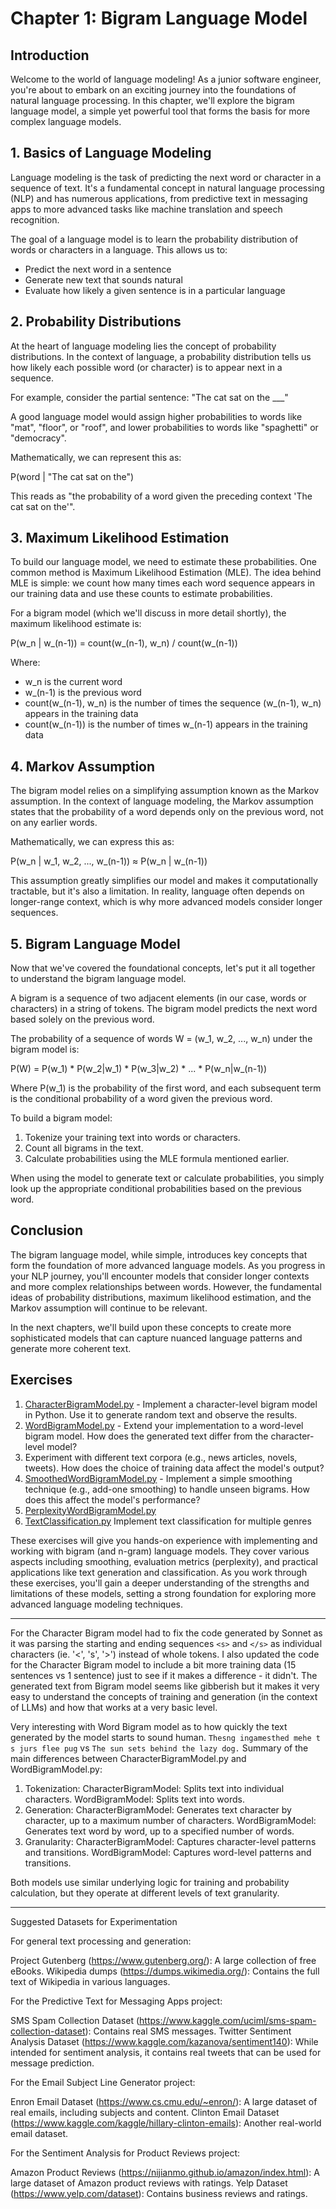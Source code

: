 # Chapter 1: Bigram Language Model

## Introduction
Welcome to the world of language modeling! As a junior software engineer, you're about to embark on an exciting journey into the foundations of natural language processing. In this chapter, we'll explore the bigram language model, a simple yet powerful tool that forms the basis for more complex language models.

## 1. Basics of Language Modeling

Language modeling is the task of predicting the next word or character in a sequence of text. It's a fundamental concept in natural language processing (NLP) and has numerous applications, from predictive text in messaging apps to more advanced tasks like machine translation and speech recognition.

The goal of a language model is to learn the probability distribution of words or characters in a language. This allows us to:
- Predict the next word in a sentence
- Generate new text that sounds natural
- Evaluate how likely a given sentence is in a particular language

## 2. Probability Distributions

At the heart of language modeling lies the concept of probability distributions. In the context of language, a probability distribution tells us how likely each possible word (or character) is to appear next in a sequence.

For example, consider the partial sentence: "The cat sat on the ___"

A good language model would assign higher probabilities to words like "mat", "floor", or "roof", and lower probabilities to words like "spaghetti" or "democracy".

Mathematically, we can represent this as:

P(word | "The cat sat on the")

This reads as "the probability of a word given the preceding context 'The cat sat on the'".

## 3. Maximum Likelihood Estimation

To build our language model, we need to estimate these probabilities. One common method is Maximum Likelihood Estimation (MLE). The idea behind MLE is simple: we count how many times each word sequence appears in our training data and use these counts to estimate probabilities.

For a bigram model (which we'll discuss in more detail shortly), the maximum likelihood estimate is:

P(w_n | w_(n-1)) = count(w_(n-1), w_n) / count(w_(n-1))

Where:
- w_n is the current word
- w_(n-1) is the previous word
- count(w_(n-1), w_n) is the number of times the sequence (w_(n-1), w_n) appears in the training data
- count(w_(n-1)) is the number of times w_(n-1) appears in the training data

## 4. Markov Assumption

The bigram model relies on a simplifying assumption known as the Markov assumption. In the context of language modeling, the Markov assumption states that the probability of a word depends only on the previous word, not on any earlier words.

Mathematically, we can express this as:

P(w_n | w_1, w_2, ..., w_(n-1)) ≈ P(w_n | w_(n-1))

This assumption greatly simplifies our model and makes it computationally tractable, but it's also a limitation. In reality, language often depends on longer-range context, which is why more advanced models consider longer sequences.

## 5. Bigram Language Model

Now that we've covered the foundational concepts, let's put it all together to understand the bigram language model.

A bigram is a sequence of two adjacent elements (in our case, words or characters) in a string of tokens. The bigram model predicts the next word based solely on the previous word.

The probability of a sequence of words W = (w_1, w_2, ..., w_n) under the bigram model is:

P(W) = P(w_1) * P(w_2|w_1) * P(w_3|w_2) * ... * P(w_n|w_(n-1))

Where P(w_1) is the probability of the first word, and each subsequent term is the conditional probability of a word given the previous word.

To build a bigram model:

1. Tokenize your training text into words or characters.
2. Count all bigrams in the text.
3. Calculate probabilities using the MLE formula mentioned earlier.

When using the model to generate text or calculate probabilities, you simply look up the appropriate conditional probabilities based on the previous word.

## Conclusion

The bigram language model, while simple, introduces key concepts that form the foundation of more advanced language models. As you progress in your NLP journey, you'll encounter models that consider longer contexts and more complex relationships between words. However, the fundamental ideas of probability distributions, maximum likelihood estimation, and the Markov assumption will continue to be relevant.

In the next chapters, we'll build upon these concepts to create more sophisticated models that can capture nuanced language patterns and generate more coherent text.

## Exercises

1. [CharacterBigramModel.py](./CharacterBigramModel.py) - Implement a character-level bigram model in Python. Use it to generate random text and observe the results.
2. [WordBigramModel.py](./WordBigramModel.py) - Extend your implementation to a word-level bigram model. How does the generated text differ from the character-level model?
3. Experiment with different text corpora (e.g., news articles, novels, tweets). How does the choice of training data affect the model's output?
4. [SmoothedWordBigramModel.py](./SmoothedWordBigramModel.py) - Implement a simple smoothing technique (e.g., add-one smoothing) to handle unseen bigrams. How does this affect the model's performance?
5. [PerplexityWordBigramModel.py](./PerplexityWordBigramModel.py)
6. [TextClassification.py](./TextClassification.py) Implement text classification for multiple genres

These exercises will give you hands-on experience with implementing and working with bigram (and n-gram) language models. They cover various aspects including smoothing, evaluation metrics (perplexity), and practical applications like text generation and classification. As you work through these exercises, you'll gain a deeper understanding of the strengths and limitations of these models, setting a strong foundation for exploring more advanced language modeling techniques.

----

For the Character Bigram model had to fix the code generated by Sonnet as it was parsing the starting and ending sequences `<s>` and `</s>` as individual characters (ie. '<', 's', '>') instead of whole tokens.
I also updated the code for the Character Bigram model to include a bit more training data (15 sentences vs 1 sentence) just to see if it makes a difference - it didn't.
The generated text from Bigram model seems like gibberish but it makes it very easy to understand the concepts of training and generation (in the context of LLMs) and how that works at a very basic level.

Very interesting with Word Bigram model as to how quickly the text generated by the model starts to sound human. `Thesng ingamesthed mehe t s jurs flee pug` vs `The sun sets behind the lazy dog.`
Summary of the main differences between CharacterBigramModel.py and WordBigramModel.py:
1. Tokenization: 
CharacterBigramModel: Splits text into individual characters.
WordBigramModel: Splits text into words.
2. Generation:
CharacterBigramModel: Generates text character by character, up to a maximum number of characters.
WordBigramModel: Generates text word by word, up to a specified number of words.
3. Granularity:
CharacterBigramModel: Captures character-level patterns and transitions.
WordBigramModel: Captures word-level patterns and transitions.

Both models use similar underlying logic for training and probability calculation, but they operate at different levels of text granularity.

---

Suggested Datasets for Experimentation

For general text processing and generation:

Project Gutenberg (https://www.gutenberg.org/): A large collection of free eBooks.
Wikipedia dumps (https://dumps.wikimedia.org/): Contains the full text of Wikipedia in various languages.


For the Predictive Text for Messaging Apps project:

SMS Spam Collection Dataset (https://www.kaggle.com/uciml/sms-spam-collection-dataset): Contains real SMS messages.
Twitter Sentiment Analysis Dataset (https://www.kaggle.com/kazanova/sentiment140): While intended for sentiment analysis, it contains real tweets that can be used for message prediction.


For the Email Subject Line Generator project:

Enron Email Dataset (https://www.cs.cmu.edu/~enron/): A large dataset of real emails, including subjects and content.
Clinton Email Dataset (https://www.kaggle.com/kaggle/hillary-clinton-emails): Another real-world email dataset.


For the Sentiment Analysis for Product Reviews project:

Amazon Product Reviews (https://nijianmo.github.io/amazon/index.html): A large dataset of Amazon product reviews with ratings.
Yelp Dataset (https://www.yelp.com/dataset): Contains business reviews and ratings.
